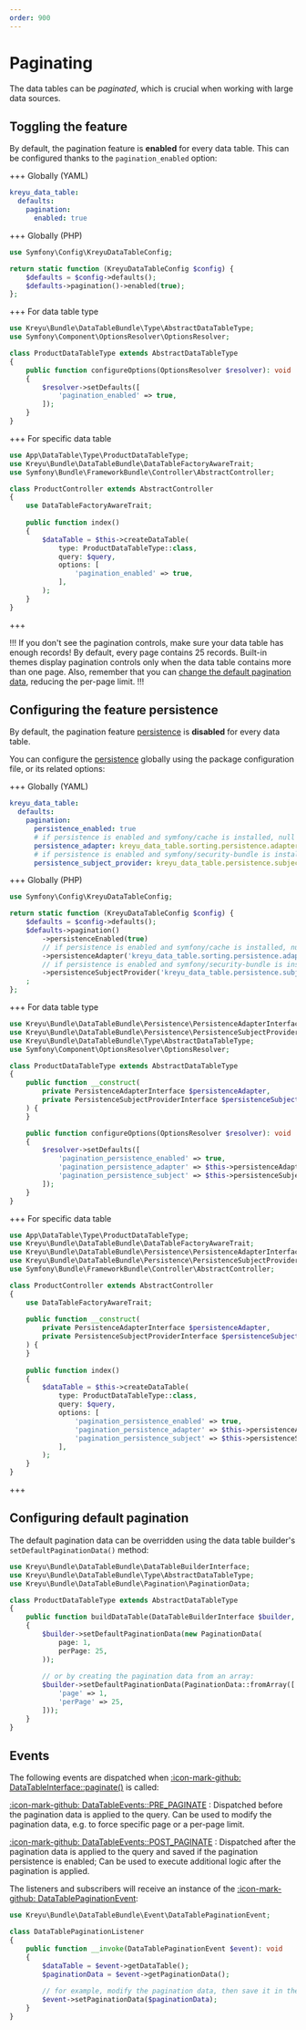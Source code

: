 ```yaml
---
order: 900
---
```


# Paginating

The data tables can be _paginated_, which is crucial when working with large data sources.

## Toggling the feature

By default, the pagination feature is **enabled** for every data table.
This can be configured thanks to the `pagination_enabled` option:

+++ Globally (YAML)
```yaml # config/packages/kreyu_data_table.yaml
kreyu_data_table:
  defaults:
    pagination:
      enabled: true
```
+++ Globally (PHP)
```php # config/packages/kreyu_data_table.php
use Symfony\Config\KreyuDataTableConfig;

return static function (KreyuDataTableConfig $config) {
    $defaults = $config->defaults();
    $defaults->pagination()->enabled(true);
};
```
+++ For data table type
```php # src/DataTable/Type/ProductDataTable.php
use Kreyu\Bundle\DataTableBundle\Type\AbstractDataTableType;
use Symfony\Component\OptionsResolver\OptionsResolver;

class ProductDataTableType extends AbstractDataTableType
{
    public function configureOptions(OptionsResolver $resolver): void
    {
        $resolver->setDefaults([
            'pagination_enabled' => true,
        ]);
    }
}
```
+++ For specific data table
```php # src/Controller/ProductController.php
use App\DataTable\Type\ProductDataTableType;
use Kreyu\Bundle\DataTableBundle\DataTableFactoryAwareTrait;
use Symfony\Bundle\FrameworkBundle\Controller\AbstractController;

class ProductController extends AbstractController
{
    use DataTableFactoryAwareTrait;
    
    public function index()
    {
        $dataTable = $this->createDataTable(
            type: ProductDataTableType::class, 
            query: $query,
            options: [
                'pagination_enabled' => true,
            ],
        );
    }
}
```
+++

!!! If you don't see the pagination controls, make sure your data table has enough records!
By default, every page contains 25 records.
Built-in themes display pagination controls only when the data table contains more than one page.
Also, remember that you can [change the default pagination data](#configuring-default-pagination), reducing the per-page limit.
!!!

## Configuring the feature persistence

By default, the pagination feature [persistence](persistence.md) is **disabled** for every data table.

You can configure the [persistence](persistence.md) globally using the package configuration file, or its related options:

+++ Globally (YAML)
```yaml # config/packages/kreyu_data_table.yaml
kreyu_data_table:
  defaults:
    pagination:
      persistence_enabled: true
      # if persistence is enabled and symfony/cache is installed, null otherwise
      persistence_adapter: kreyu_data_table.sorting.persistence.adapter.cache
      # if persistence is enabled and symfony/security-bundle is installed, null otherwise
      persistence_subject_provider: kreyu_data_table.persistence.subject_provider.token_storage
```
+++ Globally (PHP)
```php # config/packages/kreyu_data_table.php
use Symfony\Config\KreyuDataTableConfig;

return static function (KreyuDataTableConfig $config) {
    $defaults = $config->defaults();
    $defaults->pagination()
        ->persistenceEnabled(true)
        // if persistence is enabled and symfony/cache is installed, null otherwise
        ->persistenceAdapter('kreyu_data_table.sorting.persistence.adapter.cache')
        // if persistence is enabled and symfony/security-bundle is installed, null otherwise
        ->persistenceSubjectProvider('kreyu_data_table.persistence.subject_provider.token_storage')
    ;
};
```
+++ For data table type
```php # src/DataTable/Type/ProductDataTable.php
use Kreyu\Bundle\DataTableBundle\Persistence\PersistenceAdapterInterface;
use Kreyu\Bundle\DataTableBundle\Persistence\PersistenceSubjectProviderInterface;
use Kreyu\Bundle\DataTableBundle\Type\AbstractDataTableType;
use Symfony\Component\OptionsResolver\OptionsResolver;

class ProductDataTableType extends AbstractDataTableType
{
    public function __construct(
        private PersistenceAdapterInterface $persistenceAdapter,
        private PersistenceSubjectProviderInterface $persistenceSubjectProvider,
    ) {
    }

    public function configureOptions(OptionsResolver $resolver): void
    {
        $resolver->setDefaults([
            'pagination_persistence_enabled' => true,
            'pagination_persistence_adapter' => $this->persistenceAdapter,
            'pagination_persistence_subject' => $this->persistenceSubjectProvider->provide(),
        ]);
    }
}
```
+++ For specific data table
```php # src/Controller/ProductController.php
use App\DataTable\Type\ProductDataTableType;
use Kreyu\Bundle\DataTableBundle\DataTableFactoryAwareTrait;
use Kreyu\Bundle\DataTableBundle\Persistence\PersistenceAdapterInterface;
use Kreyu\Bundle\DataTableBundle\Persistence\PersistenceSubjectProviderInterface;
use Symfony\Bundle\FrameworkBundle\Controller\AbstractController;

class ProductController extends AbstractController
{
    use DataTableFactoryAwareTrait;
    
    public function __construct(
        private PersistenceAdapterInterface $persistenceAdapter,
        private PersistenceSubjectProviderInterface $persistenceSubjectProvider,
    ) {
    }
    
    public function index()
    {
        $dataTable = $this->createDataTable(
            type: ProductDataTableType::class, 
            query: $query,
            options: [
                'pagination_persistence_enabled' => true,
                'pagination_persistence_adapter' => $this->persistenceAdapter,
                'pagination_persistence_subject' => $this->persistenceSubjectProvider->provide(),
            ],
        );
    }
}
```
+++

## Configuring default pagination

The default pagination data can be overridden using the data table builder's `setDefaultPaginationData()` method:

```php
use Kreyu\Bundle\DataTableBundle\DataTableBuilderInterface;
use Kreyu\Bundle\DataTableBundle\Type\AbstractDataTableType;
use Kreyu\Bundle\DataTableBundle\Pagination\PaginationData;

class ProductDataTableType extends AbstractDataTableType
{
    public function buildDataTable(DataTableBuilderInterface $builder, array $options): void
    {
        $builder->setDefaultPaginationData(new PaginationData(
            page: 1, 
            perPage: 25,
        ));
        
        // or by creating the pagination data from an array:
        $builder->setDefaultPaginationData(PaginationData::fromArray([
            'page' => 1, 
            'perPage' => 25,
        ]));
    }
}
```

## Events

The following events are dispatched when [:icon-mark-github: DataTableInterface::paginate()](https://github.com/Kreyu/data-table-bundle/blob/main/src/DataTableInterface.php) is called:

[:icon-mark-github: DataTableEvents::PRE_PAGINATE](https://github.com/Kreyu/data-table-bundle/blob/main/src/Event/DataTableEvents.php)
:   Dispatched before the pagination data is applied to the query.
    Can be used to modify the pagination data, e.g. to force specific page or a per-page limit.

[:icon-mark-github: DataTableEvents::POST_PAGINATE](https://github.com/Kreyu/data-table-bundle/blob/main/src/Event/DataTableEvents.php)
:   Dispatched after the pagination data is applied to the query and saved if the pagination persistence is enabled;
    Can be used to execute additional logic after the pagination is applied.

The listeners and subscribers will receive an instance of the [:icon-mark-github: DataTablePaginationEvent](https://github.com/Kreyu/data-table-bundle/blob/main/src/Event/DataTablePaginationEvent.php):

```php
use Kreyu\Bundle\DataTableBundle\Event\DataTablePaginationEvent;

class DataTablePaginationListener
{
    public function __invoke(DataTablePaginationEvent $event): void
    {
        $dataTable = $event->getDataTable();
        $paginationData = $event->getPaginationData();
        
        // for example, modify the pagination data, then save it in the event
        $event->setPaginationData($paginationData); 
    }
}
```